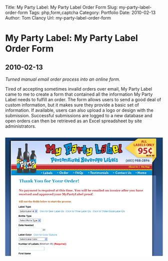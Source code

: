 Title: My Party Label: My Party Label Order Form
Slug: my-party-label-order-form
Tags: php,form,captcha
Category: Portfolio
Date: 2010-02-13
Author: Tom Clancy
Url: my-party-label-order-form

# My Party Label: My Party Label Order Form

## 2010-02-13

_Turned manual email order process into an online form._

<p>Tired of accepting sometimes invalid orders over email, My Party Label came to me to create a form that contained all the information My Party Label needs to fulfill an order. The form allows users to send a good deal of custom information, but it makes sure they provide a basic set of information. If available, users can also upload a logo or design with the submission. Successful submissions are logged to a new database and open orders can then be retrieved as an Excel spreadsheet by site administrators.</p><img src="images/portfolio/my-party-label.jpg" alt="Order Form " style="margin: 1em 0" />

